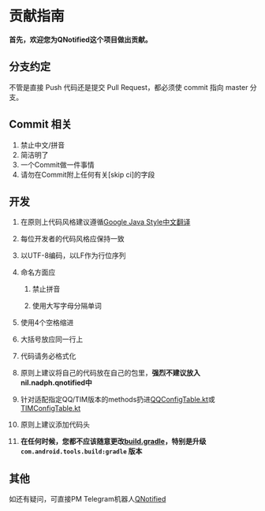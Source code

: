 # 贡献指南

**首先，欢迎您为QNotified这个项目做出贡献。**

## 分支约定

不管是直接 Push 代码还是提交 Pull Request，都必须使 commit 指向 master 分支。

## Commit 相关

1. 禁止中文/拼音
2. 简洁明了
3. 一个Commit做一件事情
4. 请勿在Commit附上任何有关[skip ci]的字段

## 开发

1. 在原则上代码风格建议遵循[Google Java Style](https://google.github.io/styleguide/javaguide.html)[中文翻译](https://github.com/fantasticmao/google-java-style-guide-zh_cn)

2. 每位开发者的代码风格应保持一致

3. 以UTF-8编码，以LF作为行位序列

4. 命名方面应
    1. 禁止拼音

    2. 使用大写字母分隔单词
5. 使用4个空格缩进

6. 大括号放应同一行上

7. 代码请务必格式化

8. 原则上建议将自己的代码放在自己的包里，**强烈不建议放入nil.nadph.qnotified中**

9. 针对适配指定QQ/TIM版本的methods扔进[QQConfigTable.kt](app/src/main/java/me/singleneuron/qn_kernel/tlb/QQConfigTable.kt)或[TIMConfigTable.kt](app/src/main/java/me/singleneuron/qn_kernel/tlb/TIMConfigTable.kt)

10. 原则上建议添加代码头

11. **在任何时候，您都不应该随意更改[build.gradle](build.gradle)，特别是升级 `com.android.tools.build:gradle` 版本**

## 其他

如还有疑问，可直接PM Telegram机器人[QNotified](https://t.me/QNotified_bot)

